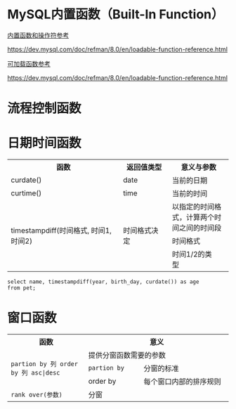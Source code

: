 # MySQL内置函数（Built-In Function）

<a href="./attach/Docs/MySQL __ MySQL 8.0 Reference Manual __ 14.1 Built-In Function and Operator Reference.html">内置函数和操作符参考</a>

https://dev.mysql.com/doc/refman/8.0/en/loadable-function-reference.html

<a href="./attach/Docs/MySQL __ MySQL 8.0 Reference Manual __ 14.2 Loadable Function Reference.html">可加载函数参考</a>

https://dev.mysql.com/doc/refman/8.0/en/loadable-function-reference.html

# 流程控制函数



# 日期时间函数

<table>
    <tr>
        <th width="320px">函数</th>
        <th width="140px">返回值类型</th>
        <th colspan="2">意义与参数</th>
    </tr>
    <tr>
        <td>curdate()</td>
        <td>date</td>
        <td colspan="2">当前的日期</td>
    </tr>
    <tr>
        <td>curtime()</td>
        <td>time</td>
        <td colspan="2">当前的时间</td>
    </tr>
    <tr>
        <td rowspan="4">timestampdiff(时间格式, 时间1, 时间2)</td>
        <td rowspan="4">时间格式决定</td>
        <td colspan="2">以指定的时间格式，计算两个时间之间的时间段</td>
    </tr>
    <tr>        
        <td width="160px">时间格式</td>
        <td></td>
    </tr>
    <tr>
        <td>时间1/2的类型</td>
        <td></td>
    </tr>
</table>

```mysql
select name, timestampdiff(year, birth_day, curdate()) as age
from pet;
```

# 窗口函数

<table>
    <tr>
        <th width="35%">函数</th>
        <th width="65%" colspan="2">意义</th>
    </tr>
    <tr>
        <td rowspan="3" width="35%"><code>partion by 列 order by 列 asc|desc</code></td>
        <td colspan="2" width="65%">提供分窗函数需要的参数</td>
    </tr>
    <tr>        
        <td width="25%"><code>partion by</code></td>
        <td wdith="40%">分窗的标准</td>
    </tr>
    <tr>
        <td>order by</td>
        <td>每个窗口内部的排序规则</td>
    </tr>
    <tr>
        <td><code>rank over(参数)</code></td>
        <td colspan="2">分窗</td>
    </tr>
</table>


